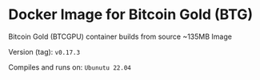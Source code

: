 # Docker Image for Bitcoin Gold (BTG)

Bitcoin Gold (BTCGPU) container builds from source ~135MB Image

Version (tag): ```v0.17.3```

Compiles and runs on: ```Ubunutu 22.04```

